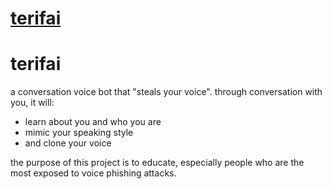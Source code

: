 # [terifai](https://github.com/deeptrust-ai/terifai)

# terifai

a conversation voice bot that "steals your voice". through conversation with you, it will:

- learn about you and who you are
- mimic your speaking style
- and clone your voice

the purpose of this project is to educate, especially people who are the most exposed to voice phishing attacks.
